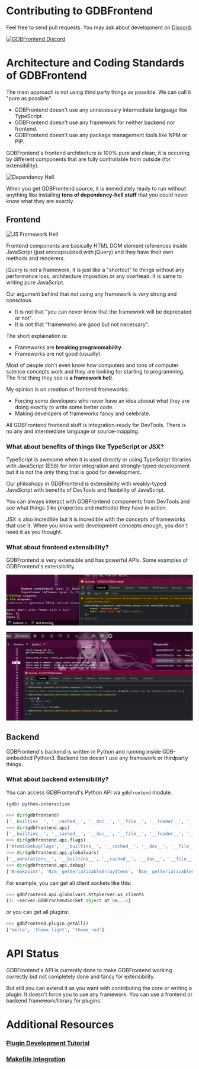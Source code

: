 # Contributing to GDBFrontend
Feel free to send pull requests. You may ask about development on [Discord](https://discord.gg/Vwyr9vrU).

[![GDBFrontend Discord](https://img.shields.io/discord/780821881783713813.svg?color=7289da&label=Discord&logo=discord&style=for-the-badge)](https://discord.gg/RyVY9MtB4S)

# Architecture and Coding Standards of GDBFrontend
The main approach is not using third party things as possible. We can call it "pure as possible".

* GDBFrontend doesn't use any unnecessary intermediate language like TypeScript.
* GDBFrontend doesn't use any framework for neither backend nor frontend.
* GDBFrontend doesn't use any package management tools like NPM or PIP.

GDBFrontend's frontend architecture is 100% pure and clean; it is occuring by different components
that are fully controllable from outside (for extensibility).

![Dependency Hell](https://i.imgur.com/28YtvNu.png)

When you get GDBFrontend source, it is immediately ready to run without anything like installing
**tons of dependency-hell stuff** that you could never know what they are exactly.

## Frontend
![JS Framework Hell](https://i.imgur.com/5R3MzSG.png)

Frontend components are basically HTML DOM element references inside JavaScript (just enccapsulated with jQuery)
and they have their own methods and renderers.

jQuery is not a framework, it is just like a "shortcut" to things without any performance loss, architecture imposition
or any overhead. It is same to writing pure JavaScript.

Our argument behind that not using any framework is very strong and conscious.

* It is not that "you can never know that the framework will be deprecated or not".
* It is not that "frameworks are good but not necessary".

The short explaination is:

* Frameworks are **breaking programmability**.
* Frameworks are not good (usually).

Most of people don't even know how computers and tons of computer science concepts work
and they are looking for starting to programming. The first thing they see is **a framework hell**.

My opinion is on creation of frontend frameworks:

* Forcing some developers who never have an idea aboout what they are doing exactly to write some better code.
* Making developers of frameworks fancy and celebrate.

All GDBFrontend frontend stuff is integration-ready for DevTools. There is no any and intermediate language or source-mapping.

### What about benefits of things like TypeScript or JSX?
TypeScript is awesome when it is used directly or using TypeScript libraries with JavaScript (ES6)
for linter integration and strongly-typed development but it is not the only thing that is good for development.

Our philoshopy in GDBFrontend is extensibility with weakly-typed JavaScript with benefits of DevTools and flexibility of JavaScript.

You can always interact with GDBFrontend components from DevTools and see what things (like properties and methods) they have in action.

JSX is also incredible but it is incredible with the concepts of frameworks that use it. When you know web development concepts enough,
you don't need it as you thought.

### What about frontend extensibility?
GDBFrontend is very extensible and has powerful APIs. Some examples of GDBFrontend's extensibility.

![](media/extensibility-1.png)

![](media/extensibility-2.png)

## Backend
GDBFrontend's backend is written in Python and running inside GDB-embedded Python3. Backend too doesn't use
any framework or thirdparty things.

### What about backend extensibility?
You can access GDBFrontend's Python API via `gdbfrontend` module.

```
(gdb) python-interactive
```

```python
>>> dir(gdbfrontend)
['__builtins__', '__cached__', '__doc__', '__file__', '__loader__', '__name__', '__package__', '__spec__', 'all_urls', 'api', 'commands', 'config', 'gdb', 'http_handler', 'http_server', 'importlib', 'os', 'plugin', 'settings', 'sys', 'thread', 'threading', 'urls', 'util', 'websocket']
>>> dir(gdbfrontend.api)
['__builtins__', '__cached__', '__doc__', '__file__', '__loader__', '__name__', '__package__', '__path__', '__spec__', 'collabration', 'debug', 'flags', 'globalvars', 'process', 'url']
>>> dir(gdbfrontend.api.flags)
['AtomicDebugFlags', '__builtins__', '__cached__', '__doc__', '__file__', '__loader__', '__name__', '__package__', '__spec__', 'threading']
>>> dir(gdbfrontend.api.globalvars)
['__annotations__', '__builtins__', '__cached__', '__doc__', '__file__', '__loader__', '__name__', '__package__', '__spec__', 'access', 'api', 'changed_registers', 'collabration_state', 'debugFlags', 'dont_emit_until_stop_or_exit', 'httpServer', 'http_server', 'inferior_run_times', 'init', 'is_enhanced_collabration', 'lock', 'multiprocessing', 'step_time', 'terminal_id', 'threading']
>>> dir(gdbfrontend.api.debug)
['Breakpoint', 'Nim__getSerializableArrayItems', 'Nim__getSerializableSequenceItems', 'Variable', '__builtins__', '__cached__', '__doc__', '__file__', '__loader__', '__name__', '__package__', '__spec__', 'addBreakpoint', 'api', 'attach', 'backTraceFrame', 'config', 'connect', 'cont', 'delBreakpoint', 'disassemble', 'disassembleFrame', 'execCommand', 'gdb', 'getBreakpoint', 'getBreakpoints', 'getFiles', 'getRegisters', 'getSerializableArrayItems', 'getSerializableStructMembers', 'getSerializableVectorItems', 'getSources', 'getState', 'getVariable', 'getVariableByExpression', 'getVariableInBlock', 'importlib', 'iterateAsmToRet', 'load', 'multiprocessing', 'os', 'pause', 're', 'resolveNonPointer', 'resolveTerminalType', 'resolveTypeTree', 'run', 'selectFrame', 'serializableRepresentation', 'serializableType', 'serializableTypeTree', 'setBreakpointCondition', 'setBreakpointEnabled', 'settings', 'signal', 'step', 'stepInstruction', 'stepOver', 'switchThread', 'sys', 'terminate', 'threadSafe', 'threading', 'time', 'traceback', 'util']
```

For example, you can get all client sockets like this:

```python
>>> gdbfrontend.api.globalvars.httpServer.ws_clients
{1: <server.GDBFrontendSocket object at 0x...>}
```

or you can get all plugins:

```python
>>> gdbfrontend.plugin.getAll()
['hello', 'theme_light', 'theme_red']
```

# API Status
GDBFrontend's API is currently done to make GDBFrontend working correctly but not completely done and fancy for extensibility.

But still you can extend it as you want with contributing the core or writing a plugin. It doesn't force you to use any framework.
You can use a frontend or backend framework/library for plugins.

# Additional Resources
### [Plugin Development Tutorial](https://rohanrhu.github.io/gdb-frontend/tutorials/plugin-development/)
### [Makefile Integration](https://rohanrhu.github.io/gdb-frontend/tutorials/makefile-integration/)